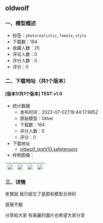 ## oldwolf
### 一、模型概述

- 标签：`photorealistic`, `female`, `style`
- 下载数：164
- 收藏人数：25
- 评论人数：0
- 评分人数：0
- 评分：0

### 二、下载地址（共1个版本）

#### [版本1/共1个版本] TEST v1.0

- 统计数据
  - 发布时间：2023-07-02T19:44:17.985Z
  - 原始模型：Other
  - 下载数：164
  - 评分人数：0
  - 评分：0
- 下载地址
  - [oldwolf_testV10.safetensors](https://civitai.com/api/download/models/108600)
- 样例图像：

| <img src="https://image.civitai.com/xG1nkqKTMzGDvpLrqFT7WA/1892e38a-3d16-4525-a176-c67c4da5b615/width=450/1376821.jpeg" /> | <img src="https://image.civitai.com/xG1nkqKTMzGDvpLrqFT7WA/7020f688-4c58-4360-96bb-30d451d268a0/width=450/1380201.jpeg" /> | <img src="https://image.civitai.com/xG1nkqKTMzGDvpLrqFT7WA/0c9f4bd0-b892-46ed-b18c-8a1873db19fb/width=450/1376819.jpeg" /> | <img src="https://image.civitai.com/xG1nkqKTMzGDvpLrqFT7WA/124e8c4c-6720-4189-b493-d3fb0dfeb1f7/width=450/1376822.jpeg" /> |
| ---- | ---- | ---- | ---- |


### 三、详情
<p>老實說  我已經忘了是那些模型合併的</p><p></p><p>感覺不錯</p><p></p><p>分享給大家   有美麗的圖片也希望大家分享</p>